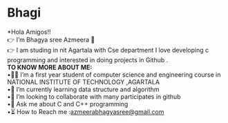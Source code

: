 # Bhagi 
*Hola Amigos!!    
👉  I’m Bhagya sree Azmeera  👋                                                             
👉 I am studing in nit Agartala with Cse department I love developing c programming and interested in doing projects  in Github .                                                   
**TO KNOW MORE ABOUT ME:**                                           
•👩‍🎓    I’m a first year student of computer science and engineering course in NATIONAL INSTITUTE OF TECHNOLOGY ,AGARTALA                    
•📖   I’m  currently learning data structure and algorithm                               
•🤝   I’m looking to collaborate with many participates in github                              
•📢  Ask me about C and C++ programming 	                                
•⏳ How to Reach me  :azmeerabhagyasree@gmail.com                                
